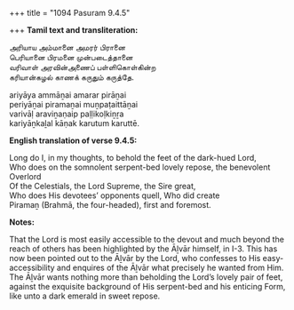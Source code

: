 +++
title = "1094 Pasuram 9.4.5"

+++
**Tamil text and transliteration:**

அரியாய அம்மானை அமரர் பிரானை  
பெரியானை பிரமனை முன்படைத்தானை  
வரிவாள் அரவின்அணைப் பள்ளிகொள்கின்ற  
கரியான்கழல் காணக் கருதும் கருத்தே.

ariyāya ammāṉai amarar pirāṉai  
periyāṉai piramaṉai muṉpaṭaittāṉai  
varivāḷ araviṉaṇaip paḷḷikoḷkiṉṟa  
kariyāṉkaḻal kāṇak karutum karuttē.

**English translation of verse 9.4.5:**

Long do I, in my thoughts, to behold the feet of the dark-hued Lord,  
Who does on the somnolent serpent-bed lovely repose, the benevolent Overlord  
Of the Celestials, the Lord Supreme, the Sire great,  
Who does His devotees’ opponents quell, Who did create  
Piramaṉ (Brahmā, the four-headed), first and foremost.

**Notes:**

That the Lord is most easily accessible to the devout and much beyond the reach of others has been highlighted by the Āḻvār himself, in I-3. This has now been pointed out to the Āḻvār by the Lord, who confesses to His easy-accessibility and enquires of the Āḻvār what precisely he wanted from Him. The Āḻvār wants nothing more than beholding the Lord’s lovely pair of feet, against the exquisite background of His serpent-bed and his enticing Form, like unto a dark emerald in sweet repose.



